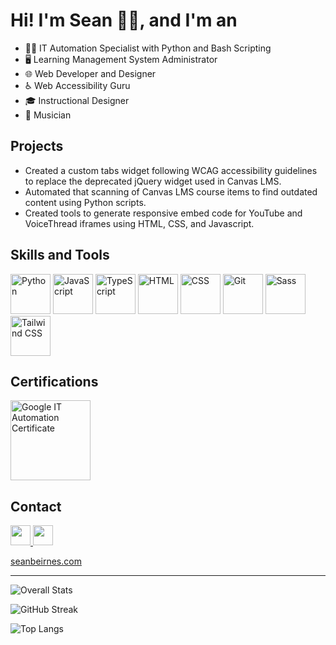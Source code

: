 # Hi! I'm Sean 👋🏻, and I'm an
* 👨‍💻 IT Automation Specialist with Python and Bash Scripting
* 🖥️ Learning Management System Administrator
* 🌐 Web Developer and Designer
* ♿ Web Accessibility Guru
* 🎓 Instructional Designer
* 🎹 Musician

## Projects
* Created a custom tabs widget following WCAG accessibility guidelines to replace the deprecated jQuery widget used in Canvas LMS.
* Automated that scanning of Canvas LMS course items to find outdated content using Python scripts.
* Created tools to generate responsive embed code for YouTube and VoiceThread iframes using HTML, CSS, and Javascript.

## Skills and Tools
<p>
  <img alt="Python" title="Python" height="64" src="https://cdn.jsdelivr.net/gh/devicons/devicon/icons/python/python-original.svg">
  <img alt="JavaScript" title="JavaScript" height="64" src="https://cdn.jsdelivr.net/gh/devicons/devicon/icons/javascript/javascript-original.svg" />
  <img alt="TypeScript" title="TypeScript" height="64" src="https://cdn.jsdelivr.net/gh/devicons/devicon/icons/typescript/typescript-original.svg" />      
  <img alt="HTML" title="HTML" height="64" src="https://cdn.jsdelivr.net/gh/devicons/devicon/icons/html5/html5-original.svg" />
  <img alt="CSS" title="CSS" height="64" src="https://cdn.jsdelivr.net/gh/devicons/devicon/icons/css3/css3-original.svg" />
  <img alt="Git" title="Git" height="64" src="https://cdn.jsdelivr.net/gh/devicons/devicon/icons/git/git-original.svg" />  
  <img alt="Sass" title="Sass" height="64" src="https://cdn.jsdelivr.net/gh/devicons/devicon/icons/sass/sass-original.svg" />
  <img alt="Tailwind CSS" title="Tailwind CSS" height="64" src="https://cdn.jsdelivr.net/gh/devicons/devicon/icons/tailwindcss/tailwindcss-plain.svg" />          
</p>                    

## Certifications
<p>
  <a title="Google IT Automation Certificate" href="https://www.credly.com/badges/81d390a1-21ce-486f-8fe5-35a4be18e3e6">
    <img alt="Google IT Automation Certificate" height="128" src="https://images.credly.com/size/680x680/images/efbdc0d6-b46e-4e3c-8cf8-2314d8a5b971/GCC_badge_python_1000x1000.png" />
  </a>
  
</p>

## Contact
<p>
  <a title="LinkedIn" href="https://www.linkedin.com/in/sean-beirnes/">
    <img height="32" src="https://content.linkedin.com/content/dam/me/business/en-us/amp/brand-site/v2/bg/LI-Bug.svg.original.svg">
  </a> 
  <a title="Twitter" href="https://twitter.com/seanbeirnes?lang=en">
    <img height="32" src="https://upload.wikimedia.org/wikipedia/commons/6/6f/Logo_of_Twitter.svg">
  </a>
</p>


[seanbeirnes.com](https://www.seanbeirnes.com/ "seanbeirnes.com")

<hr>


![Overall Stats](https://github-readme-stats.vercel.app/api?username=seanbeirnes&count_private=true&show_icons=true&hide=contribs)

![GitHub Streak](https://github-readme-streak-stats.herokuapp.com?user=seanbeirnes)

![Top Langs](https://github-readme-stats.vercel.app/api/top-langs/?username=seanbeirnes)
